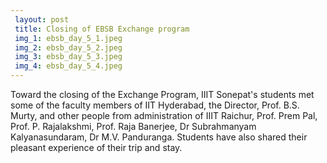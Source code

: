 ```yaml
---
 layout: post	
 title: Closing of EBSB Exchange program
 img_1: ebsb_day_5_1.jpeg
 img_2: ebsb_day_5_2.jpeg
 img_3: ebsb_day_5_3.jpeg
 img_4: ebsb_day_5_4.jpeg
---
```

Toward the closing of the Exchange Program, IIIT Sonepat's students met some of the faculty members of IIT Hyderabad, the Director, Prof. B.S. Murty, and other people from administration of IIIT Raichur, Prof. Prem Pal, Prof. P. Rajalakshmi, Prof. Raja Banerjee, Dr Subrahmanyam Kalyanasundaram, Dr M.V. Panduranga. Students have also shared their pleasant experience of their trip and stay.
